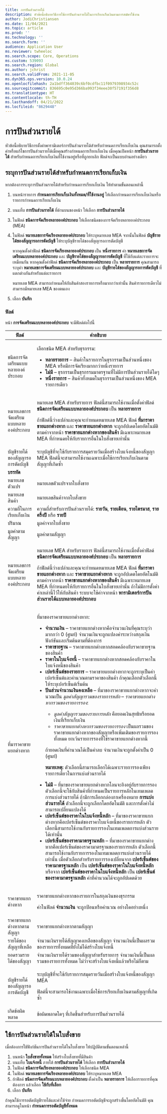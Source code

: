 ```yaml
---
title: การปันส่วนรายได้
description: หัวข้อนี้อธิบายวิธีการใช้การปันส่วนรายได้ในการเรียกเก็บเงินตามการสมัครใช้งาน
author: JodiChristiansen
ms.date: 11/04/2021
ms.topic: article
ms.prod: ''
ms.technology: ''
ms.search.form: ''
audience: Application User
ms.reviewer: twheeloc
ms.search.scope: Core, Operations
ms.custom: 539093
ms.search.region: Global
ms.author: jchrist
ms.search.validFrom: 2021-11-05
ms.dyn365.ops.version: 10.0.24
ms.openlocfilehash: 2a1bdff364039c6bf0cdfbc11f0979398934c52c
ms.sourcegitcommit: 836695c0e95d366ba993f34eee30f57191f356d8
ms.translationtype: HT
ms.contentlocale: th-TH
ms.lasthandoff: 04/21/2022
ms.locfileid: "8629448"
---
```

# <a name="revenue-allocation"></a>การปันส่วนรายได้

หัวข้อนี้อธิบายวิธีการตั้งค่าพารามิเตอร์การปันส่วนรายได้สำหรับกำหนดการเรียกเก็บเงิน คุณสามารถตั้งค่าหรือแก้ไขการปันส่วนรายได้เมื่อคุณสร้างกำหนดการเรียกเก็บเงิน เมื่อคุณเปิดหน้า **การปันส่วนรายได้** สำหรับกำหนดการเรียกเก็บเงินที่ใช้งานอยู่หรือที่ถูกยกเลิก ฟิลด์จะเป็นแบบอ่านอย่างเดียว

## <a name="specify-the-revenue-allocation-for-a-billing-schedule"></a>ระบุการปันส่วนรายได้สำหรับกำหนดการเรียกเก็บเงิน

หากต้องการระบุการปันส่วนรายได้สำหรับกำหนดการเรียกเก็บเงิน ให้ทำตามขั้นตอนเหล่านี้

1. บนหน้ารายการ **กำหนดการเรียกเก็บเงินทั้งหมด/ที่ใช้งานอยู่** ให้เลือกกำหนดการเรียกเก็บเงินหรือรายการกำหนดการเรียกเก็บเงิน
2. บนแท็บ **การปันส่วนรายได้** ที่ด้านบนของหน้า ให้เลือก **การปันส่วนรายได้**
3. ในฟิลด์ **ชนิดการจัดเรียงหลายองค์ประกอบ** ให้เลือกชนิดของการจัดเรียงหลายองค์ประกอบ (MEA)
4. ในฟิลด์ **หมายเลขการจัดเรียงหลายองค์ประกอบ** ให้ระบุหมายเลข MEA จากนั้นในฟิลด์ **บัญชีรายได้ของสัญญารอการตัดบัญชี** ให้ระบุบัญชีรายได้ของสัญญารอการตัดบัญชี

    หากคุณตั้งค่าฟิลด์ **ชนิดการจัดเรียงหลายองค์ประกอบ** เป็น **หนึ่งรายการ** ค่า **หมายเลขการจัดเตรียมแบบหลายองค์ประกอบ** และ **บัญชีรายได้ของสัญญารอการตัดบัญชี** ที่ใช้กับแต่ละรายการจะเหมือนกัน หากคุณตั้งค่าฟิลด์ **ชนิดการจัดเรียงหลายองค์ประกอบ** เป็น **หลายรายการ** คุณสามารถระบุค่า **หมายเลขการจัดเตรียมแบบหลายองค์ประกอบ** และ **บัญชีรายได้ของสัญญารอการตัดบัญชี** ที่แตกต่างกันสำหรับแต่ละรายการ
    
    หมายเลข MEA สามารถกำหนดให้กับสินค้าสองรายการหรือมากกว่าเท่านั้น สินค้ารายการเดียวไม่สามารถมีหมายเลข MEA ของตนเอง

5. เลือก **บันทึก**

### <a name="fields"></a>ฟิลด์

หน้า **การจัดเตรียมแบบหลายองค์ประกอบ** จะมีฟิลด์ต่อไปนี้

| ฟิลด์ | คำอธิบาย |
|---|---| 
| ชนิดการจัดเตรียมแบบหลายองค์ประกอบ | <p>เลือกชนิด MEA สำหรับธุรกรรม:</p><ul><li>**หลายรายการ** – สินค้าในรายการในธุรกรรมเป็นส่วนหนึ่งของ MEA หรือมีการจัดเรียงมากกว่าหนึ่งรายการ</li><li>**ไม่มี** – ธุรกรรมเป็นธุรกรรมมาตรฐานที่ไม่มีการปันส่วนรายได้ใดๆ</li><li>**หนึ่งรายการ** – สินค้าทั้งหมดในธุรกรรมเป็นส่วนหนึ่งของ MEA รายการเดียว</li></ul> |
| หมายเลขการจัดเตรียมแบบหลายองค์ประกอบ | <p>หมายเลข MEA สำหรับรายการ ฟิลด์นี้สามารถใช้งานเมื่อตั้งค่าฟิลด์ **ชนิดการจัดเตรียมแบบหลายองค์ประกอบ** เป็น **หลายรายการ**</p><p>ถ้าฟิลด์นี้ว่างเปล่าและคุณจะกําหนดหมายเลข MEA ฟิลด์ **ที่มาราคาขายแยกต่างหาก** และ **ราคาขายแยกต่างหาก** จะถูกอัปเดตโดยอัตโนมัติตามค่าจากหน้า **ราคาขายแยกต่างหากของสินค้า** มีเฉพาะหมายเลข MEA ที่กำหนดยให้กับรายการอื่นในใบสั่งขายเท่านั้น</p> |
| บัญชีรายได้ของสัญญารอการตัดบัญชี | ระบุบัญชีที่จะใช้กับรายการสมุดรายวันเมื่อสร้างใบแจ้งหนี้ของสัญญา MEA ฟิลด์นี้จะสามารถใช้งานเฉพาะเมื่อใช้การเรียกเก็บเงินตามสัญญาที่เกิดซ้ำ |
| **บรรทัด** | |
| หมายเลขตัวแปร | หมายเลขตัวแปรจากใบสั่งขาย |
| หมายเลขสินค้า | หมายเลขสินค้าจากใบสั่งขาย |
| ความถี่ในการเรียกเก็บเงิน | ความถี่สำหรับการปันส่วนรายได้: **รายวัน**, **รายเดือน**, **รายไตรมาส**, **รายครึ่งปี** หรือ **รายปี** |
| ปริมาณ | มูลค่าจากใบสั่งขาย |
| มูลค่าตามสัญญา | มูลค่าตามสัญญา |
| หมายเลขการจัดเตรียมแบบหลายองค์ประกอบ | <p>หมายเลข MEA สำหรับรายการ ฟิลด์นี้สามารถใช้งานเมื่อตั้งค่าฟิลด์ **ชนิดการจัดเตรียมแบบหลายองค์ประกอบ** เป็น **หลายรายการ**</p><p>ถ้าฟิลด์นี้ว่างเปล่าและคุณจะกําหนดหมายเลข MEA ฟิลด์ **ที่มาราคาขายแยกต่างหาก** และ **ราคาขายแยกต่างหาก** จะถูกอัปเดตโดยอัตโนมัติตามค่าจากหน้า **ราคาขายแยกต่างหากของสินค้า** มีเฉพาะหมายเลข MEA ที่กำหนดยให้กับรายการอื่นในใบสั่งขายเท่านั้น ถ้าไม่มีการตั้งค่าค่าเหล่านี้ไว้ให้กับสินค้า ระบบจะใช้ค่าจากหน้า **พารามิเตอร์การปันส่วนรายได้แบบหลายองค์ประกอบ**</p> | 
| ที่มาราคาขายแยกต่างหาก | <p>ที่มาของราคาขายแยกต่างหาก:</p><ul><li>**จำนวนเงิน** – ราคาขายแยกต่างหากคือจํานวนเงินที่คุณระบุว่ามากกว่า 0 (ศูนย์) จํานวนเงินจะถูกแปลงค่าระหว่างสกุลเงินฟังก์ชันและเริ่มต้นตามที่ต้องการ</li><li>**ราคาขายฐาน** – ราคาขายแยกต่างหากสอดคล้องกับราคาขายฐานของสินค้า</li><li>**ราคาในใบแจ้งหนี้** – ราคาขายแยกต่างหากสอดคล้องกับราคาในใบแจ้งหนี้ของสินค้า</li><li>**เปอร์เซ็นต์ของรายการ** – ราคาขายแยกต่างหากจะถูกระบุเป็นค่าเปอร์เซ็นต์และคํานวณตามราคาของสินค้า ถ้าคุณเลือกตัวเลือกนี้ ให้ระบุเปอร์เซ็นต์เริ่มต้น</li><li>**ปันส่วนจำนวนเงินคงเหลือ** – ที่มาของราคาขายแยกต่างหากจะคํานวณเป็น *มูลค่าสัญญารวมของรายการหลัก* – *ราคาขายแยกต่างหากรวมของรายการรอง*:</p><ul><li>*มูลค่าสัญญารวมของรายการหลัก* คือยอดเงินสุทธิหรือยอดเงินที่เรียกเก็บเงิน</li><li>*ราคาขายแยกต่างหากรวมของรายการรอง* เป็นผลรวมของราคาขายแยกต่างหากของสัญญาหรือเพิ่มเติมของรายการรองทั้งหมด ยกเว้นรายการรองที่ใช้ราคาขายแยกต่างหากนี้</li></ul><p>ถ้ายอดเงินที่คํานวณได้เป็นค่าลบ จํานวนเงินจะถูกตั้งค่าเป็น 0 (ศูนย์)</p><p>**หมายเหตุ:** ตัวเลือกนี้สามารถเลือกได้เฉพาะรายการรองเพียงรายการเดียวในการแบ่งส่วนรายได้</p></li><li>**ไม่มี** – ที่มาของราคาขายแยกต่างหากโลนจะอิงอยู่กับรายการรอง ตัวเลือกนี้จะใช้กับสินค้าที่กําหนดเป็นรายการหลักในเทมเพลตการแบ่งส่วนรายได้ ถ้ามีการเลือกกล่องกาเครื่องหมาย **การแบ่งส่วนรายได้** ตัวเลือกนี้จะถูกเลือกโดยอัตโนมัติ และการตั้งค่าไม่สามารถเปลี่ยนแปลงได้</li><li>**เปอร์เซ็นต์ของราคาในใบแจ้งหนี้หลัก** – ที่มาของราคาขายแยกต่างหากคือเปอร์เซ็นต์ของราคาใบแจ้งหนี้ของรายการหลัก ตัวเลือกนี้สามารถใช้งานกับรายการรองในเทมเพลตการแบ่งส่วนรายได้เท่านั้น</li><li>**เปอร์เซ็นต์ของราคามาตรฐานหลัก** – ที่มาของราคาขายแยกต่างหากคือเปอร์เซ็นต์ของราคามาตรฐานของรายการหลัก ตัวเลือกนี้สามารถใช้งานกับรายการรองในเทมเพลตการแบ่งส่วนรายได้เท่านั้น เมื่อตัวเลือกสำหรับรายการรองเปลี่ยนจาก **เปอร์เซ็นต์ของราคามาตรฐานหลัก** เป็น **เปอร์เซ็นต์ของราคาในใบแจ้งหนี้หลัก** หรือจาก **เปอร์เซ็นต์ของราคาในใบแจ้งหนี้หลัก** เป็น **เปอร์เซ็นต์ของราคามาตรฐานหลัก** ค่าที่คํานวณได้จะถูกอัปเดตด้วย</li></ul> |
| ราคาขายแยกต่างหาก | <p>ราคาขายแยกต่างหากของรายการในสกุลเงินของธุรกรรม</p><p>ค่าในฟิลด์ **จำนวนเงิน** จะถูกป้อนหรือคํานวณ อย่างใดอย่างหนึ่ง</p> |
| ราคาขายแยกต่างหากตามสัญญา | ราคาขายแยกต่างหากตามสัญญา |
| รายได้ของสัญญาที่เหลือ | จำนวนเงินรายได้สัญญาคงเหลือของสัญญา จำนวนเงินนี้เป็นผลรวมของรายการทั้งหมดที่ยังไม่ได้สร้างใบแจ้งหนี้ |
| ยอดรวมรายได้ของสัญญา | จำนวนเงินรายได้รวมของสัญญาสำหรับรายการ จำนวนเงินนี้เป็นผลรวมของรายการทั้งหมด ไม่ว่าจะสร้างใบแจ้งหนี้แล้วหรือไม่ก็ตาม |
| บัญชีรายได้ของสัญญารอการตัดบัญชี | <p>ระบุบัญชีที่จะใช้กับรายการสมุดรายวันเมื่อสร้างใบแจ้งหนี้ของสัญญา MEA</p><p>ฟิลด์นี้จะสามารถใช้งานเฉพาะเมื่อใช้การเรียกเก็บเงินตามสัญญาที่เกิดซ้ำ</p> |
| เกิดข้อผิดพลาด | ข้อผิดพลาดใดๆ ที่เกิดขึ้นสำหรับการปันส่วนรายได้ |

## <a name="use-revenue-allocation-on-a-sales-order"></a>ใช้การปันส่วนรายได้ในใบสั่งขาย

เมื่อต้องการใช้ฟังก์ชันการปันส่วนรายได้ในใบสั่งขาย ให้ปฏิบัติตามขั้นตอนเหล่านี้

1. บนหน้า **ใบสั่งขายทั้งหมด** ให้สร้างใบสั่งขายที่มีสินค้า
2. บนแท็บ **ใบแจ้งหนี้** ภายใต้ **การปันส่วนรายได้** ให้เลือก **การปันส่วนรายได้**
3. ในฟิลด์ **ชนิดการจัดเรียงหลายองค์ประกอบ** ให้เลือกชนิด MEA
4. ในฟิลด์ **หมายเลขการจัดเรียงหลายองค์ประกอบ** ให้ระบุหมายเลข MEA
5. ถ้าฟิลด์ **ชนิดการจัดเตรียมแบบหลายองค์ประกอบ** ตั้งค่าเป็น **หลายรายการ** ให้เลือกรายการที่คุณต้องการ แล้วเลือก **ใช้กับที่เลือก**
6. เลือก **บันทึก**

ถ้าคุณใช้การรอตัดบัญชีรายได้และค่าใช้จ่าย กำหนดการรอตัดบัญชีจะถูกสร้างขึ้นโดยอัตโนมัติ คุณสามารถดูในหน้า **กำหนดการรอตัดบัญชีทั้งหมด**
